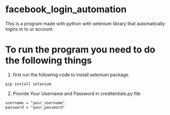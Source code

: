 # facebook_login_automation
This is a program made with python with selenium library that automatically logins in to ur account.

# To run the program you need to do the following things

1. first run the following code to install selenium package.
```
pip install selenium
```

2. Provide Your Username and Password in creditentials.py file
```
username = "your_username"
password = "your_password"
```


